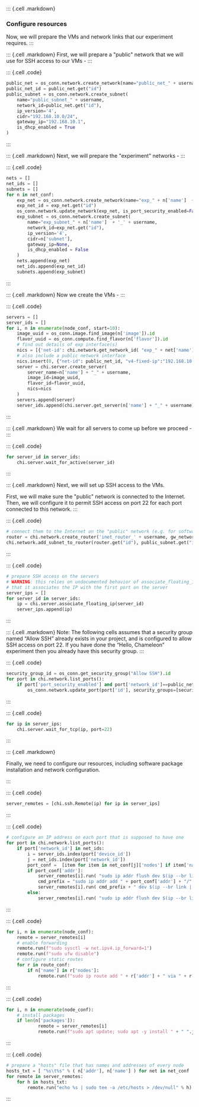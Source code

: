 ::: {.cell .markdown}
### Configure resources

Now, we will prepare the VMs and network links that our experiment requires.
:::

::: {.cell .markdown}
First, we will prepare a "public" network that we will use for SSH access to our VMs - 
:::


::: {.cell .code}
```python
public_net = os_conn.network.create_network(name="public_net_" + username)
public_net_id = public_net.get("id")
public_subnet = os_conn.network.create_subnet(
    name="public_subnet_" + username,
    network_id=public_net.get("id"),
    ip_version='4',
    cidr="192.168.10.0/24",
    gateway_ip="192.168.10.1",
    is_dhcp_enabled = True
)
```
:::

::: {.cell .markdown}
Next, we will prepare the "experiment" networks - 
:::

::: {.cell .code}
```python
nets = []
net_ids = []
subnets = []
for n in net_conf:
    exp_net = os_conn.network.create_network(name="exp_" + n['name']  + '_' + username)
    exp_net_id = exp_net.get("id")
    os_conn.network.update_network(exp_net, is_port_security_enabled=False)
    exp_subnet = os_conn.network.create_subnet(
        name="exp_subnet_" + n['name']  + '_' + username,
        network_id=exp_net.get("id"),
        ip_version='4',
        cidr=n['subnet'],
        gateway_ip=None,
        is_dhcp_enabled = False
    )
    nets.append(exp_net)
    net_ids.append(exp_net_id)
    subnets.append(exp_subnet)
```
:::

::: {.cell .markdown}
Now we create the VMs -
:::


::: {.cell .code}
```python
servers = []
server_ids = []
for i, n in enumerate(node_conf, start=10):
    image_uuid = os_conn.image.find_image(n['image']).id
    flavor_uuid = os_conn.compute.find_flavor(n['flavor']).id
    # find out details of exp interface(s)
    nics = [{'net-id': chi.network.get_network_id( "exp_" + net['name']  + '_' + username ), 'v4-fixed-ip': node['addr']} for net in net_conf for node in net['nodes'] if node['name']==n['name']]
    # also include a public network interface
    nics.insert(0, {"net-id": public_net_id, "v4-fixed-ip":"192.168.10." + str(i)})
    server = chi.server.create_server(
        server_name=n['name'] + "_" + username,
        image_id=image_uuid,
        flavor_id=flavor_uuid,
        nics=nics
    )
    servers.append(server)
    server_ids.append(chi.server.get_server(n['name'] + "_" + username).id)
```
:::


::: {.cell .markdown}
We wait for all servers to come up before we proceed -
:::

::: {.cell .code}
```python
for server_id in server_ids:
    chi.server.wait_for_active(server_id)
```
:::


::: {.cell .markdown}
Next, we will set up SSH access to the VMs.

First, we will make sure the "public" network is connected to the Internet. Then, we will configure it to permit SSH access on port 22 for each port connected to this network.
:::


::: {.cell .code}
```python
# connect them to the Internet on the "public" network (e.g. for software installation)
router = chi.network.create_router('inet_router_' + username, gw_network_name='public')
chi.network.add_subnet_to_router(router.get("id"), public_subnet.get("id"))
```
:::

::: {.cell .code}
```python
# prepare SSH access on the servers
# WARNING: this relies on undocumented behavior of associate_floating_ip 
# that it associates the IP with the first port on the server
server_ips = []
for server_id in server_ids:
    ip = chi.server.associate_floating_ip(server_id)
    server_ips.append(ip)
```
:::

::: {.cell .markdown}
Note: The following cells assumes that a security group named “Allow SSH” already exists in your project, and is configured to allow SSH access on port 22. If you have done the “Hello, Chameleon” experiment then you already have this security group.
:::


::: {.cell .code}
```python
security_group_id = os_conn.get_security_group("Allow SSH").id
for port in chi.network.list_ports(): 
    if port['port_security_enabled'] and port['network_id']==public_net.get("id"):
        os_conn.network.update_port(port['id'], security_groups=[security_group_id])
```
:::


::: {.cell .code}
```python
for ip in server_ips:
    chi.server.wait_for_tcp(ip, port=22)
```
:::

::: {.cell .markdown}

Finally, we need to configure our resources, including software package installation and network configuration.

:::

::: {.cell .code}
```python
server_remotes = [chi.ssh.Remote(ip) for ip in server_ips]
```
:::

::: {.cell .code}
```python
# configure an IP address on each port that is supposed to have one
for port in chi.network.list_ports():
    if port['network_id'] in net_ids:
        i = server_ids.index(port['device_id'])
        j = net_ids.index(port['network_id'])
        port_conf =  [item for item in net_conf[j]['nodes'] if item['name'] == node_conf[i]['name'] ][0]
        if port_conf['addr']:
            server_remotes[i].run( "sudo ip addr flush dev $(ip --br link | grep '" + port['mac_address'] + "' | awk '{print $1}')" )
            cmd_prefix = "sudo ip addr add " + port_conf['addr'] + "/" + net_conf[j]['subnet'].split("/")[1] 
            server_remotes[i].run( cmd_prefix + " dev $(ip --br link | grep '" + port['mac_address'] + "' | awk '{print $1}')" )
        else:
            server_remotes[i].run( "sudo ip addr flush dev $(ip --br link | grep '" + port['mac_address'] + "' | awk '{print $1}')" )
```
:::

::: {.cell .code}
```python
for i, n in enumerate(node_conf):
    remote = server_remotes[i]
    # enable forwarding
    remote.run(f"sudo sysctl -w net.ipv4.ip_forward=1") 
    remote.run(f"sudo ufw disable") 
    # configure static routes
    for r in route_conf: 
        if n['name'] in r['nodes']:
            remote.run(f"sudo ip route add " + r['addr'] + " via " + r['gw']) 
```
:::

::: {.cell .code}
```python
for i, n in enumerate(node_conf):
    # install packages
    if len(n['packages']):
            remote = server_remotes[i]
            remote.run(f"sudo apt update; sudo apt -y install " + " ".join(n['packages'])) 
```
:::

::: {.cell .code}
```python
# prepare a "hosts" file that has names and addresses of every node
hosts_txt = [ "%s\t%s" % ( n['addr'], n['name'] ) for net in net_conf  for n in net['nodes'] if type(n) is dict and n['addr']]
for remote in server_remotes:
    for h in hosts_txt:
        remote.run("echo %s | sudo tee -a /etc/hosts > /dev/null" % h)
```
:::
